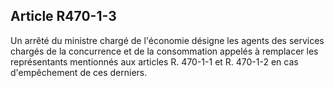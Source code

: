 Article R470-1-3
----
Un arrêté du ministre chargé de l'économie désigne les agents des services
chargés de la concurrence et de la consommation appelés à remplacer les
représentants mentionnés aux articles R. 470-1-1 et R. 470-1-2 en cas
d'empêchement de ces derniers.
